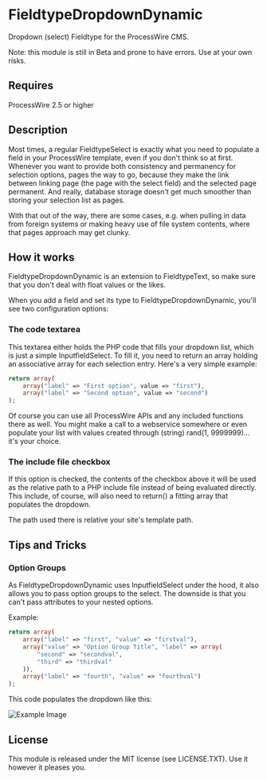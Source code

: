 # FieldtypeDropdownDynamic

Dropdown (select) Fieldtype for the ProcessWire CMS.

Note: this module is still in Beta and prone to have errors. Use at your own risks.

## Requires

ProcessWire 2.5 or higher

## Description

Most times, a regular FieldtypeSelect is exactly what you need to populate a field
in your ProcessWire template, even if you don't think so at first. Whenever you
want to provide both consistency and permanency for selection options, pages
the way to go, because they make the link between linking page (the page with
the select field) and the selected page permanent. And really, database storage
doesn't get much smoother than storing your selection list as pages.

With that out of the way, there are some cases, e.g. when pulling in data from
foreign systems or making heavy use of file system contents, where that pages
approach may get clunky.

## How it works

FieldtypeDropdownDynamic is an extension to FieldtypeText, so make sure that you
don't deal with float values or the likes.

When you add a field and set its type to FieldtypeDropdownDynamic, you'll see two
configuration options:

### The code textarea

This textarea either holds the PHP code that fills your dropdown list, which is
just a simple InputfieldSelect. To fill it, you need to return an array holding
an associative array for each selection entry. Here's a very simple example:

```php
return array(
	array("label" => "First option", value => "first"),
	array("label" => "Second option", value => "second")
);
```

Of course you can use all ProcessWire APIs and any included functions there as
well. You might make a call to a webservice somewhere or even populate your
list with values created through (string) rand(1, 9999999)... it's your choice.

### The include file checkbox

If this option is checked, the contents of the checkbox above it will be used
as the relative path to a PHP include file instead of being evaluated directly.
This include, of course, will also need to return() a fitting array that populates
the dropdown.

The path used there is relative your site's template path.

## Tips and Tricks

### Option Groups

As FieldtypeDropdownDynamic uses InputfieldSelect under the hood, it also allows
you to pass option groups to the select. The downside is that you can't pass
attributes to your nested options.

Example:

```php
return array(
	array("label" => "first", "value" => "firstval"),
	array("value" => "Option Group Title", "label" => array(
		"second" => "secondval",
		"third" => "thirdval"
	)),
	array("label" => "fourth", "value" => "fourthval")
);
```

This code populates the dropdown like this:

![Example Image](https://bitpoet.github.io/img/dddynexample1.png)

## License

This module is released under the MIT license (see LICENSE.TXT). Use it however it
pleases you.

